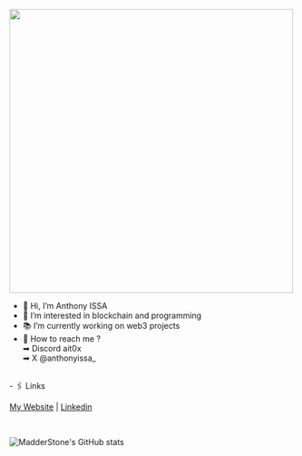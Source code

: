 
<img src="https://mir-s3-cdn-cf.behance.net/project_modules/max_1200/9bc27292880429.5e569ff84e4d0.gif" height="500px"></img>

- 👋 Hi, I’m Anthony ISSA
- 👀 I’m interested in blockchain and programming
- 📚 I’m currently working on web3 projects
- 📩 How to reach me ?<br>
    ➡ Discord ait0x <br>
    ➡ X @anthonyissa_
 <br>
- 🖇️ Links

[My Website](https://www.anthony-issa.com/) | 
[Linkedin](https://www.linkedin.com/in/anthony-issa-0081a11bb/)

<br>

![MadderStone's GitHub stats](https://github-readme-stats.vercel.app/api?username=anthonyissa&show_icons=true&theme=jolly) 
<!---
MadderStone/MadderStone is a ✨ special ✨ repository because its `README.md` (this file) appears on your GitHub profile.
You can click the Preview link to take a look at your changes.
--->
